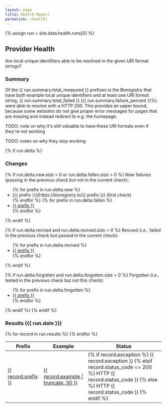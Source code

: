 ```yaml
---
layout: page
title: Health Report
permalink: /health/
---
```

{% assign run = site.data.health.runs[0] %}

## Provider Health

Are local unique identifiers able to be resolved in the given URI format
strings?

### Summary

Of the {{ run.summary.total_measured }} prefixes in the Bioregistry that have
both example local unique identifiers and at least one URI format string,
{{ run.summary.total_failed }} ({{ run.summary.failure_percent }}%) were able to
resolve with a HTTP 200. This provides an upper bound, because some websites do
not give proper error messages for pages that are missing and instead redirect
to e.g. the homepage.

TODO: note on why it's still valuable to have these URI formats even if they're not working

TODO: notes on why they stop working

{% if run.delta %}

### Changes

{% if run.delta.new.size > 0 or run.delta.fallen.size > 0 %}
New failures (passing in the previous check but not in the current check):

<ul>
{% for prefix in run.delta.new %}
<li>[{{ prefix }}](https://bioregistry.io/{{ prefix }}) (first check)</li>
{% endfor %}
{% for prefix in run.delta.fallen %}
<li><a href="https://bioregistry.io/{{ prefix }}">{{ prefix }}</a></li>
{% endfor %}
</ul>
{% endif %}

{% if run.delta.revived and run.delta.revived.size > 0 %}
Revived (i.e., failed in the previous check but passed in the current check):
<ul>
{% for prefix in run.delta.revived %}
<li><a href="https://bioregistry.io/{{ prefix }}">{{ prefix }}</a></li>
{% endfor %}
</ul>
{% endif %}

{% if run.delta.forgotten and run.delta.forgotten.size > 0 %}
Forgotten (i.e., tested in the previous check but not this check):
<ul>
{% for prefix in run.delta.forgotten %}
<li><a href="https://bioregistry.io/{{ prefix }}">{{ prefix }}</a></li>
{% endfor %}
</ul>
{% endif %}
{% endif %}

### Results ({{ run.date }})

<table>
   <thead>
      <tr>
         <th>Prefix</th>
         <th>Example</th>
         <th>Status</th>
      </tr>
   </thead>
   <tbody>
   {% for record in run.results %}
      <tr>
         <td><a href="https://bioregistry.io/{{ record.prefix }}">{{ record.prefix }}</a></td>
         <td><a href="{{ record.url | uri_escape }}">{{ record.example | truncate: 30 }}</a></td>
         <td>
            {% if record.exception %}
                {{ record.exception }}
            {% elsif record.status_code == 200 %}
                HTTP {{ record.status_code }}
            {% else %}
                HTTP {{ record.status_code }}
            {% endif %}
        </td>
      </tr>
   {% endfor %}
   </tbody>
</table>
